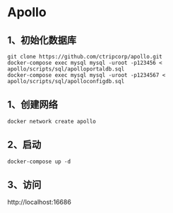 # Apollo
## 1、初始化数据库
``` SHELL
git clone https://github.com/ctripcorp/apollo.git
docker-compose exec mysql mysql -uroot -p123456 < apollo/scripts/sql/apolloportaldb.sql
docker-compose exec mysql mysql -uroot -p1234567 < apollo/scripts/sql/apolloconfigdb.sql
```

## 1、创建网络
``` SHELL
docker network create apollo
```

## 2、启动
``` SHELL
docker-compose up -d
```

## 3、访问
http://localhost:16686
